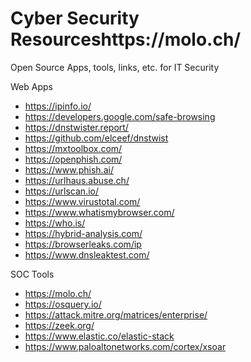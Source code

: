 # Cyber Security Resourceshttps://molo.ch/
Open Source Apps, tools, links, etc. for IT Security

Web Apps
- https://ipinfo.io/
- https://developers.google.com/safe-browsing
- https://dnstwister.report/
- https://github.com/elceef/dnstwist
- https://mxtoolbox.com/
- https://openphish.com/
- https://www.phish.ai/
- https://urlhaus.abuse.ch/
- https://urlscan.io/
- https://www.virustotal.com/
- https://www.whatismybrowser.com/
- https://who.is/
- https://hybrid-analysis.com/
- https://browserleaks.com/ip
- https://www.dnsleaktest.com/

SOC Tools
- https://molo.ch/
- https://osquery.io/
- https://attack.mitre.org/matrices/enterprise/
- https://zeek.org/
- https://www.elastic.co/elastic-stack
- https://www.paloaltonetworks.com/cortex/xsoar

